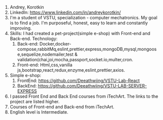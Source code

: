 1. Andrey, Korotkin
2. LinkedIn: https://www.linkedin.com/in/andreykorotkin/
3. I'm a student of VSTU, specialization - computer mechatronics. My goal is to find a job.
   I'm purposeful, honest, easy to learn and constantly improving.
4. Skills: I had created a pet-project(simple e-shop) with Front-end and Back-end.
   Technology:
   1. Back-end: Docker,docker-compose,rabbitMq,eslint,prettier,express,mongoDB,mysql,mongoose,sequelize,nodemailer,test & validation(chai,joi,mocha,passport,socket.io,multer,cron.
   2. Front-end: Html,css,vanilla js,bootstrap,react,redux,enzyme,eslint,prettier,axios.
5. Simple e-shop:
   1. FrontEnd: https://github.com/Deeathwiing/VSTU-Lab-React
   2. BackEnd: https://github.com/Deeathwiing/VSTU-LAB-SERVER-EXPRESS
6. I passed Front End and Back End courses from iTechArt. The links to the project are listed higher.
7. Courses of Front-end and Back-end from iTechArt.
8. English level is Intermediate.
